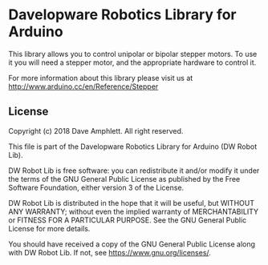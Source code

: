 # Davelopware Robotics Library for Arduino

This library allows you to control unipolar or bipolar stepper motors. To use it you will need a stepper motor, and the appropriate hardware to control it.

For more information about this library please visit us at
http://www.arduino.cc/en/Reference/Stepper

## License

Copyright (c) 2018 Dave Amphlett. All right reserved.

This file is part of the Davelopware Robotics Library for Arduino (DW Robot Lib).

DW Robot Lib is free software: you can redistribute it and/or modify
it under the terms of the GNU General Public License as published by
the Free Software Foundation, either version 3 of the License.

DW Robot Lib is distributed in the hope that it will be useful,
but WITHOUT ANY WARRANTY; without even the implied warranty of
MERCHANTABILITY or FITNESS FOR A PARTICULAR PURPOSE.  See the
GNU General Public License for more details.

You should have received a copy of the GNU General Public License
along with DW Robot Lib.  If not, see <https://www.gnu.org/licenses/>.
